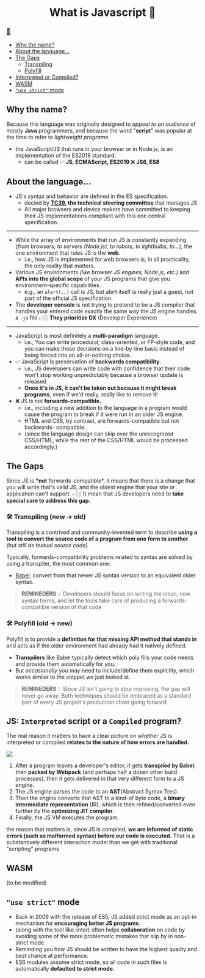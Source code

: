 <h1 style="text-align:center">What is Javascript 📝</h1>

### [📖](https://github.com/getify/You-Dont-Know-JS/blob/2nd-ed/get-started/ch1.md)

- [Why the name?](#why-the-name)
- [About the language...](#about-the-language)
- [The Gaps](#the-gaps)
  - [Transpiling](#-transpiling-new---old)
  - [Polyfill](#-polyfill-old---new)
- [Interpreted or Compiled?](#js-interpreted-script-or-a-compiled-program)
- [WASM](#wasm)
- [`"use strict"` mode](#use-strict--mode)

## Why the name?

Because this language was originally designed to _appeal to an audience_ of mostly **Java** programmers, and because the word "**script**" was popular at the time to refer to _lightweight programs._

- the JavaScript/JS that runs in your browser or in Node.js, is an implementation of the ES2019 standard.
  - can be called ✅ **JS, ECMAScript, ES2019** ❌ **JS6, ES8**

## About the language...

- JS's syntax and behavior are defined in the ES specification.
  - decied by **[TC39](https://tc39.es/), the technical steering committee** that manages JS
  - All major browsers and device makers have committed to keeping their JS implementations compliant with this one central specification.

---

- While the array of environments that run JS is constantly expanding _(from browsers, to servers (Node.js), to robots, to lightbulbs, to...)_, the one environment that rules JS is the **web**.
  - i.e., how JS is implemented for web browsers is, in all practicality, the only reality that matters.
- Various JS environments _(like browser JS engines, Node.js, etc.)_ add **APIs into the global scope** of your JS programs that give you environment-specific capabilities.
  - e.g., an `alert(..)` call is JS, but alert itself is really just a guest, not part of the official JS specification.
- The **developer console** is not trying to pretend to be a JS compiler that handles your entered code exactly the same way the JS engine handles a `.js` file 👉🏼 **They prioritize DX** (Developer Experience)

---

- JavaScript is most definitely a **multi-paradigm** language.
  - i.e., You can write procedural, class-oriented, or FP-style code, and you can make those decisions on a line-by-line basis instead of being forced into an all-or-nothing choice.
- ✅ JavaScript is preservation of **backwards compatibility**.
  - i.e., JS developers can write code with confidence that their code won't stop working unpredictably because a browser update is released
  - **Once it's in JS, it can't be taken out because it might break programs**, even if we'd really, really like to remove it!
- ❌ JS is not **forwards-compatible.**
  - i.e., including a new addition to the language in a program would cause the program to break if it were run in an older JS engine.
  - HTML and CSS, by contrast, are forwards-compatible but not backwards- compatible.
  - (since the language design can skip over the unrecognized CSS/HTML, while the rest of the CSS/HTML would be processed accordingly.)

## The Gaps

Since JS is **\*not** forwards-compatible\*, it means that there is a change that you will write that's valid JS, and the oldest engine that your site or application can't support.
👉🏼 It mean that JS developers need to **take special care to address this gap.**

### 🛠 Transpiling (new -> old)

Transpiling is a contrived and community-invented term to describe **using a tool to convert the source code of a program from one form to another** _(but still as textual source code)._

Typically, forwards-compatibility problems related to syntax are solved by using a transpiler, the most common one:

- [Babel](https://babeljs.io): convert from that newer JS syntax version to an equivalent older syntax.

> **REMINEDERS** 💡 Developers should focus on writing the clean, new syntax forms, and let the tools take care of producing a forwards-compatible version of that code

### 🛠 Polyfill (old -> new)

Polyfill is to provide a **definition for that missing API method that stands in** and acts as if the older environment had already had it natively defined.

- **Transpilers** like Babel typically detect which poly fills your code needs and provide them automatically for you.
- But _occasionally_ you may need to include/define them explicitly, which works similar to the snippet we just looked at.

> **REMINEDERS** 💡 Since JS isn't going to stop improving, the gap will never go away. Both techniques should be embraced as a standard part of every JS project's production chain going forward.

## JS: `Interpreted` script or a `Compiled` program?

The real reason it matters to have a clear picture on whether JS is interpreted or compiled **relates to the nature of how errors are handled.**

![](https://github.com/getify/You-Dont-Know-JS/raw/2nd-ed/get-started/images/fig3.png)

1. After a program leaves a developer's editor, it gets **transpiled by Babel**, then **packed by Webpack** (and perhaps half a dozen other build processes), then it gets delivered in that very different form to a JS engine.
2. The JS engine parses the code to an **AST**(Abstract Syntax Tres).
3. Then the engine converts that AST to a kind-of byte code, a **binary intermediate representation** (IR), which is then refined/converted even further by the **optimizing JIT compiler**.
4. Finally, the JS VM executes the program.

the reason that matters is, since JS is compiled, **we are informed of static errors (such as malformed syntax) before our code is executed.** That is a substantively different interaction model than we get with traditional "scripting" programs

## WASM

(to be modified)

## `"use strict"` mode

- Back in 2009 with the release of ES5, JS added strict mode as an opt-in mechanism for **encouraging better JS programs**.
- (along with the tool like linter) often helps **collaboration** on code by avoiding some of the more problematic mistakes that slip by in non-strict mode.
- Reminding you how JS should be written to have the highest quality and best chance at performance.
- ES6 modules assume strict mode, so all code in such files is automatically **defaulted to strict mode.**
